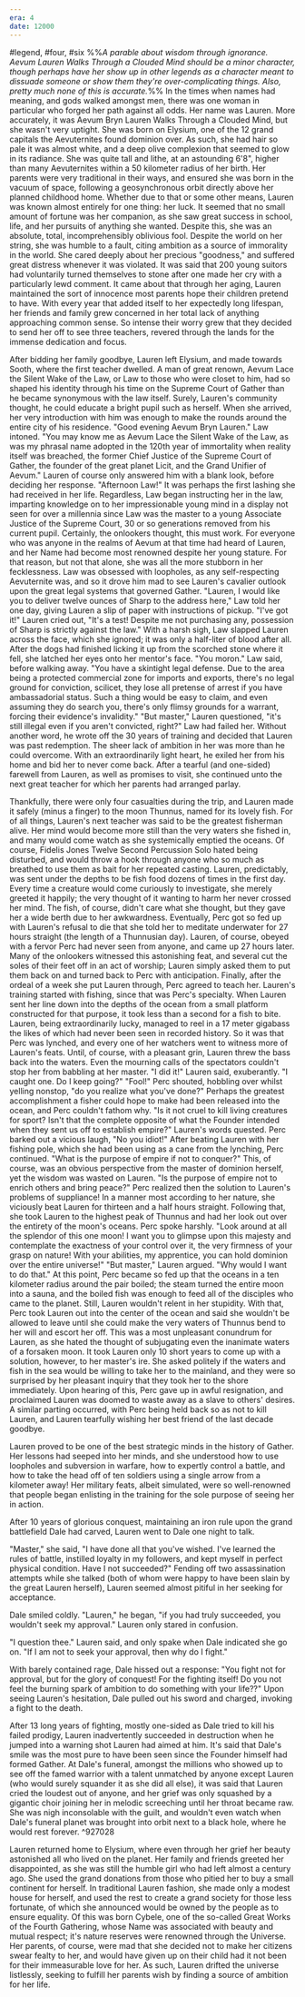 ```yaml
---
era: 4
date: 12000
---
```


#legend, #four, #six
%%*A parable about wisdom through ignorance. Aevum Lauren Walks Through a Clouded Mind should be a minor character, though perhaps have her show up in other legends as a character meant to dissuade someone or show them they're over-complicating things. Also, pretty much none of this is accurate.*%%
In the times when names had meaning, and gods walked amongst men, there was one woman in particular who forged her path against all odds. Her name was Lauren. More accurately, it was Aevum Bryn Lauren Walks Through a Clouded Mind, but she wasn't very uptight. She was born on Elysium, one of the 12 grand capitals the Aevuternites found dominion over. As such, she had hair so pale it was almost white, and a deep olive complexion that seemed to glow in its radiance. She was quite tall and lithe, at an astounding 6'8", higher than many Aevuternites within a 50 kilometer radius of her birth. Her parents were very traditional in their ways, and ensured she was born in the vacuum of space, following a geosynchronous orbit directly above her planned childhood home. Whether due to that or some other means, Lauren was known almost entirely for one thing: her luck. It seemed that no small amount of fortune was her companion, as she saw great success in school, life, and her pursuits of anything she wanted. Despite this, she was an absolute, total, incomprehensibly oblivious fool. Despite the world on her string, she was humble to a fault, citing ambition as a source of immorality in the world. She cared deeply about her precious "goodness," and suffered great distress whenever it was violated. It was said that 200 young suitors had voluntarily turned themselves to stone after one made her cry with a particularly lewd comment. 
It came about that through her aging, Lauren maintained the sort of innocence most parents hope their children pretend to have. With every year that added itself to her expectedly long lifespan, her friends and family grew concerned in her total lack of anything approaching common sense. So intense their worry grew that they decided to send her off to see three teachers, revered through the lands for the immense dedication and focus. 

After bidding her family goodbye, Lauren left Elysium, and made towards Sooth, where the first teacher dwelled. A man of great renown, Aevum Lace the Silent Wake of the Law, or Law to those who were closet to him, had so shaped his identity through his time on the Supreme Court of Gather than he became synonymous with the law itself. Surely, Lauren's community thought, he could educate a bright pupil such as herself. When she arrived, her very introduction with him was enough to make the rounds around the entire city of his residence.
"Good evening Aevum Bryn Lauren." Law intoned. "You may know me as Aevum Lace the Silent Wake of the Law, as was my phrasal name adopted in the 120th year of immortality when reality itself was breached, the former Chief Justice of the Supreme Court of Gather, the founder of the great planet Licit, and the Grand Unifier of Aevum." Lauren of course only answered him with a blank look, before deciding her response.
"Afternoon Law!" It was perhaps the first lashing she had received in her life. Regardless, Law began instructing her in the law, imparting knowledge on to her impressionable young mind in a display not seen for over a millennia since Law was the master to a young Associate Justice of the Supreme Court, 30 or so generations removed from his current pupil. Certainly, the onlookers thought, this must work. For everyone who was anyone in the realms of Aevum at that time had heard of Lauren, and her Name had become most renowned despite her young stature. For that reason, but not that alone, she was all the more stubborn in her fecklessness. Law was obsessed with loopholes, as any self-respecting Aevuternite was, and so it drove him mad to see Lauren's cavalier outlook upon the great legal systems that governed Gather.
"Lauren, I would like you to deliver twelve ounces of Sharp to the address here," Law told her one day, giving Lauren a slip of paper with instructions of pickup.
"I've got it!" Lauren cried out, "It's a test! Despite me not purchasing any, possession of Sharp is strictly against the law."
With a harsh sigh, Law slapped Lauren across the face, which she ignored; it was only a half-liter of blood after all. After the dogs had finished licking it up from the scorched stone where it fell, she latched her eyes onto her mentor's face. 
"You moron." Law said, before walking away. "You have a skintight legal defense. Due to the area being a protected commercial zone for imports and exports, there's no legal ground for conviction, scilicet, they lose all pretense of arrest if you have ambassadorial status. Such a thing would be easy to claim, and even assuming they do search you, there's only flimsy grounds for a warrant, forcing their evidence's invalidity."
"But master," Lauren questioned, "it's still illegal even if you aren't convicted, right?"
Law had failed her. Without another word, he wrote off the 30 years of training and decided that Lauren was past redemption. The sheer lack of ambition in her was more than he could overcome. With an extraordinarily light heart, he exiled her from his home and bid her to never come back. 
After a tearful (and one-sided) farewell from Lauren, as well as promises to visit, she continued unto the next great teacher for which her parents had arranged parlay.

Thankfully, there were only four casualties during the trip, and Lauren made it safely (minus a finger) to the moon Thunnus, named for its lovely fish. For of all things, Lauren's next teacher was said to be the greatest fisherman alive. Her mind would become more still than the very waters she fished in, and many would come watch as she systemically emptied the oceans. Of course, Fidelis Jones Twelve Second Percussion Solo hated being disturbed, and would throw a hook through anyone who so much as breathed to use them as bait for her repeated casting. Lauren, predictably, was sent under the depths to be fish food dozens of times in the first day. Every time a creature would come curiously to investigate, she merely greeted it happily; the very thought of it wanting to harm her never crossed her mind. The fish, of course, didn't care what she thought, but they gave her a wide berth due to her awkwardness. Eventually, Perc got so fed up with Lauren's refusal to die that she told her to meditate underwater for 27 hours straight (the length of a Thunnusian day). Lauren, of course, obeyed with a fervor Perc had never seen from anyone, and came up 27 hours later. Many of the onlookers witnessed this astonishing feat, and several cut the soles of their feet off in an act of worship; Lauren simply asked them to put them back on and turned back to Perc with anticipation. Finally, after the ordeal of a week she put Lauren through, Perc agreed to teach her. 
Lauren's training started with fishing, since that was Perc's specialty. When Lauren sent her line down into the depths of the ocean from a small platform constructed for that purpose, it took less than a second for a fish to bite. Lauren, being extraordinarily lucky, managed to reel in a 17 meter gigabass the likes of which had never been seen in recorded history. So it was that Perc was lynched, and every one of her watchers went to witness more of Lauren's feats. Until, of course, with a pleasant grin, Lauren threw the bass back into the waters. Even the mourning calls of the spectators couldn't stop her from babbling at her master.
"I did it!" Lauren said, exuberantly. "I caught one. Do I keep going?" 
"Fool!" Perc shouted, hobbling over whilst yelling nonstop, "do you realize what you've done?" Perhaps the greatest accomplishment a fisher could hope to make had been released into the ocean, and Perc couldn't fathom why.
"Is it not cruel to kill living creatures for sport? Isn't that the complete opposite of what the Founder intended when they sent us off to establish empire?" Lauren's words quested.
Perc barked out a vicious laugh, "No you idiot!" After beating Lauren with her fishing pole, which she had been using as a cane from the lynching, Perc continued. "What is the purpose of empire if not to conquer?" This, of course, was an obvious perspective from the master of dominion herself, yet the wisdom was wasted on Lauren. 
"Is the purpose of empire not to enrich others and bring peace?" Perc realized then the solution to Lauren's problems of suppliance! In a manner most according to her nature, she viciously beat Lauren for thirteen and a half hours straight. Following that, she took Lauren to the highest peak of Thunnus and had her look out over the entirety of the moon's oceans. Perc spoke harshly.
"Look around at all the splendor of this one moon! I want you to glimpse upon this majesty and contemplate the exactness of your control over it, the very firmness of your grasp on nature! With your abilities, my apprentice, you can hold dominion over the entire universe!" 
"But master," Lauren argued. "Why would I want to do that." At this point, Perc became so fed up that the oceans in a ten kilometer radius around the pair boiled; the steam turned the entire moon into a sauna, and the boiled fish was enough to feed all of the disciples who came to the planet. Still, Lauren wouldn't relent in her stupidity. 
With that, Perc took Lauren out into the center of the ocean and said she wouldn't be allowed to leave until she could make the very waters of Thunnus bend to her will and escort her off. This was a most unpleasant conundrum for Lauren, as she hated the thought of subjugating even the inanimate waters of a forsaken moon. It took Lauren only 10 short years to come up with a solution, however, to her master's ire. She asked politely if the waters and fish in the sea would be willing to take her to the mainland, and they were so surprised by her pleasant inquiry that they took her to the shore immediately. Upon hearing of this, Perc gave up in awful resignation, and proclaimed Lauren was doomed to waste away as a slave to others' desires. A similar parting occurred, with Perc being held back so as not to kill Lauren, and Lauren tearfully wishing her best friend of the last decade goodbye.


Lauren proved to be one of the best strategic minds in the history of Gather. Her lessons had seeped into her minds, and she understood how to use loopholes and subversion in warfare, how to expertly control a battle, and how to take the head off of ten soldiers using a single arrow from a kilometer away! Her military feats, albeit simulated, were so well-renowned that people began enlisting in the training for the sole purpose of seeing her in action.

After 10 years of glorious conquest, maintaining an iron rule upon the grand battlefield Dale had carved, Lauren went to Dale one night to talk.

"Master," she said, "I have done all that you've wished. I've learned the rules of battle, instilled loyalty in my followers, and kept myself in perfect physical condition. Have I not succeeded?" Fending off two assassination attempts while she talked (both of whom were happy to have been slain by the great Lauren herself), Lauren seemed almost pitiful in her seeking for acceptance.

Dale smiled coldly. "Lauren," he began, "if you had truly succeeded, you wouldn't seek my approval." Lauren only stared in confusion.

"I question thee." Lauren said, and only spake when Dale indicated she go on. "If I am not to seek your approval, then why do I fight."

With barely contained rage, Dale hissed out a response: "You fight not for approval, but for the glory of conquest! For the fighting itself! Do you not feel the burning spark of ambition to do something with your life??" Upon seeing Lauren's hesitation, Dale pulled out his sword and charged, invoking a fight to the death.

After 13 long years of fighting, mostly one-sided as Dale tried to kill his failed prodigy, Lauren inadvertently succeeded in destruction when he jumped into a warning shot Lauren had aimed at him. It's said that Dale's smile was the most pure to have been seen since the Founder himself had formed Gather. At Dale's funeral, amongst the millions who showed up to see off the famed warrior with a talent unmatched by anyone except Lauren (who would surely squander it as she did all else), it was said that Lauren cried the loudest out of anyone, and her grief was only squashed by a gigantic choir joining her in melodic screeching until her throat became raw. She was nigh inconsolable with the guilt, and wouldn't even watch when Dale's funeral planet was brought into orbit next to a black hole, where he would rest forever.  ^927028

Lauren returned home to Elysium, where even through her grief her beauty astonished all who lived on the planet. Her family and friends greeted her disappointed, as she was still the humble girl who had left almost a century ago. She used the grand donations from those who pitied her to buy a small continent for herself. In traditional Lauren fashion, she made only a modest house for herself, and used the rest to create a grand society for those less fortunate, of which she announced would be owned by the people as to ensure equality. Of this was born Cybele, one of the so-called Great Works of the Fourth Gathering, whose Name was associated with beauty and mutual respect; it's nature reserves were renowned through the Universe. Her parents, of course, were mad that she decided not to make her citizens swear fealty to her, and would have given up on their child had it not been for their immeasurable love for her. As such, Lauren drifted the universe listlessly, seeking to fulfill her parents wish by finding a source of ambition for her life.